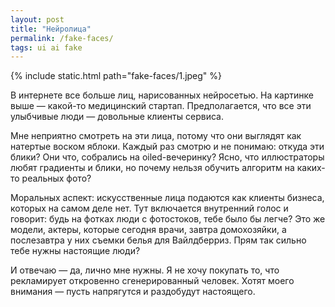 ```yaml
---
layout: post
title: "Нейролица"
permalink: /fake-faces/
tags: ui ai fake
---
```


{% include static.html path="fake-faces/1.jpeg" %}

В интернете все больше лиц, нарисованных нейросетью. На картинке выше — какой-то
медицинский стартап. Предполагается, что все эти улыбчивые люди — довольные
клиенты сервиса.

Мне неприятно смотреть на эти лица, потому что они выглядят как натертые воском
яблоки. Каждый раз смотрю и не понимаю: откуда эти блики? Они что, собрались на
oiled-вечеринку? Ясно, что иллюстраторы любят градиенты и блики, но почему
нельзя обучить алгоритм на каких-то реальных фото?

Моральных аспект: искусственные лица подаются как клиенты бизнеса, которых на
самом деле нет. Тут включается внутренний голос и говорит: будь на фотках люди с
фотостоков, тебе было бы легче? Это же модели, актеры, которые сегодня врачи,
завтра домохозяйки, а послезавтра у них съемки белья для Вайлдберриз. Прям так
сильно тебе нужны настоящие люди?

И отвечаю — да, лично мне нужны. Я не хочу покупать то, что рекламирует
откровенно сгенерированный человек. Хотят моего внимания — пусть напрягутся и
раздобудут настоящего.
